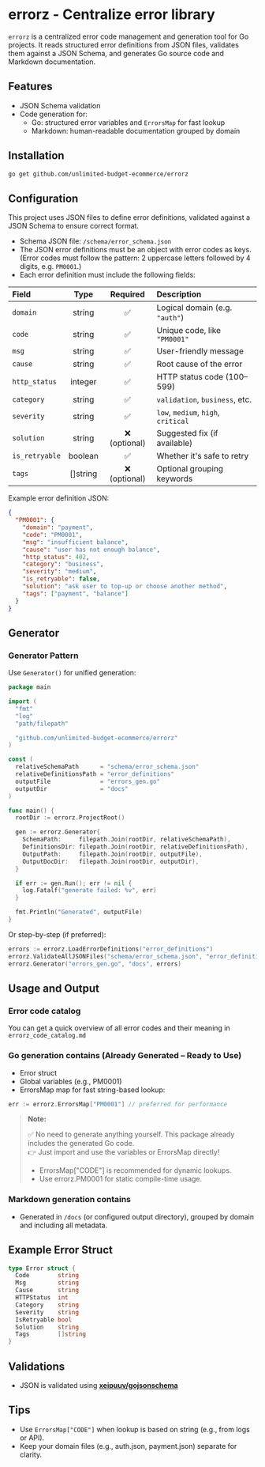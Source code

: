 # errorz - Centralize error library

`errorz` is a centralized error code management and generation tool for Go projects. It reads structured error definitions from JSON files, validates them against a JSON Schema, and generates Go source code and Markdown documentation.

## Features

- JSON Schema validation
- Code generation for:
  - Go: structured error variables and `ErrorsMap` for fast lookup
  - Markdown: human-readable documentation grouped by domain

## Installation

```bash
go get github.com/unlimited-budget-ecommerce/errorz
```

## Configuration

This project uses JSON files to define error definitions, validated against a JSON Schema to ensure correct format.

- Schema JSON file: `/schema/error_schema.json`
- The JSON error definitions must be an object with error codes as keys.(Error codes must follow the pattern: 2 uppercase letters followed by 4 digits, e.g. `PM0001`.)
- Each error definition must include the following fields:

| Field          |   Type    |   Required    | Description                         |
| :------------- | :-------: | :-----------: | :---------------------------------- |
| `domain`       |  string   |      ✅       | Logical domain (e.g. `"auth"`)      |
| `code`         |  string   |      ✅       | Unique code, like `"PM0001"`        |
| `msg`          |  string   |      ✅       | User-friendly message               |
| `cause`        |  string   |      ✅       | Root cause of the error             |
| `http_status`  |  integer  |      ✅       | HTTP status code (100–599)          |
| `category`     |  string   |      ✅       | `validation`, `business`, etc.      |
| `severity`     |  string   |      ✅       | `low`, `medium`, `high`, `critical` |
| `solution`     |  string   | ❌ (optional) | Suggested fix (if available)        |
| `is_retryable` |  boolean  |      ✅       | Whether it's safe to retry          |
| `tags`         | \[]string | ❌ (optional) | Optional grouping keywords          |

Example error definition JSON:

```json
{
  "PM0001": {
    "domain": "payment",
    "code": "PM0001",
    "msg": "insufficient balance",
    "cause": "user has not enough balance",
    "http_status": 402,
    "category": "business",
    "severity": "medium",
    "is_retryable": false,
    "solution": "ask user to top-up or choose another method",
    "tags": ["payment", "balance"]
  }
}
```

## Generator

### Generator Pattern

Use `Generator()` for unified generation:

```go
package main

import (
  "fmt"
  "log"
  "path/filepath"

  "github.com/unlimited-budget-ecommerce/errorz"
)

const (
  relativeSchemaPath      = "schema/error_schema.json"
  relativeDefinitionsPath = "error_definitions"
  outputFile              = "errors_gen.go"
  outputDir               = "docs"
)

func main() {
  rootDir := errorz.ProjectRoot()

  gen := errorz.Generator{
    SchemaPath:     filepath.Join(rootDir, relativeSchemaPath),
    DefinitionsDir: filepath.Join(rootDir, relativeDefinitionsPath),
    OutputPath:     filepath.Join(rootDir, outputFile),
    OutputDocDir:   filepath.Join(rootDir, outputDir),
  }

  if err := gen.Run(); err != nil {
    log.Fatalf("generate failed: %v", err)
  }

  fmt.Println("Generated", outputFile)
}
```

Or step-by-step (if preferred):

```go
errors := errorz.LoadErrorDefinitions("error_definitions")
errorz.ValidateAllJSONFiles("schema/error_schema.json", "error_definitions")
errorz.Generator("errors_gen.go", "docs", errors)
```

## Usage and Output

### Error code catalog

You can get a quick overview of all error codes and their meaning in `errorz_code_catalog.md`

### Go generation contains (Already Generated – Ready to Use)

- Error struct
- Global variables (e.g., PM0001)
- ErrorsMap map for fast string-based lookup:

```go
err := errorz.ErrorsMap["PM0001"] // preferred for performance
```

> **Note:**
>
> ✅ No need to generate anything yourself. This package already includes the generated Go code.  
> 👉 Just import and use the variables or ErrorsMap directly!
>
> - ErrorsMap["CODE"] is recommended for dynamic lookups.
> - Use errorz.PM0001 for static compile-time usage.

### Markdown generation contains

- Generated in `/docs` (or configured output directory), grouped by domain and including all metadata.

## Example Error Struct

```go
type Error struct {
  Code        string
  Msg         string
  Cause       string
  HTTPStatus  int
  Category    string
  Severity    string
  IsRetryable bool
  Solution    string
  Tags        []string
}
```

## Validations

- JSON is validated using **[xeipuuv/gojsonschema](https://github.com/xeipuuv/gojsonschema.git)**

## Tips

- Use `ErrorsMap["CODE"]` when lookup is based on string (e.g., from logs or API).
- Keep your domain files (e.g., auth.json, payment.json) separate for clarity.
